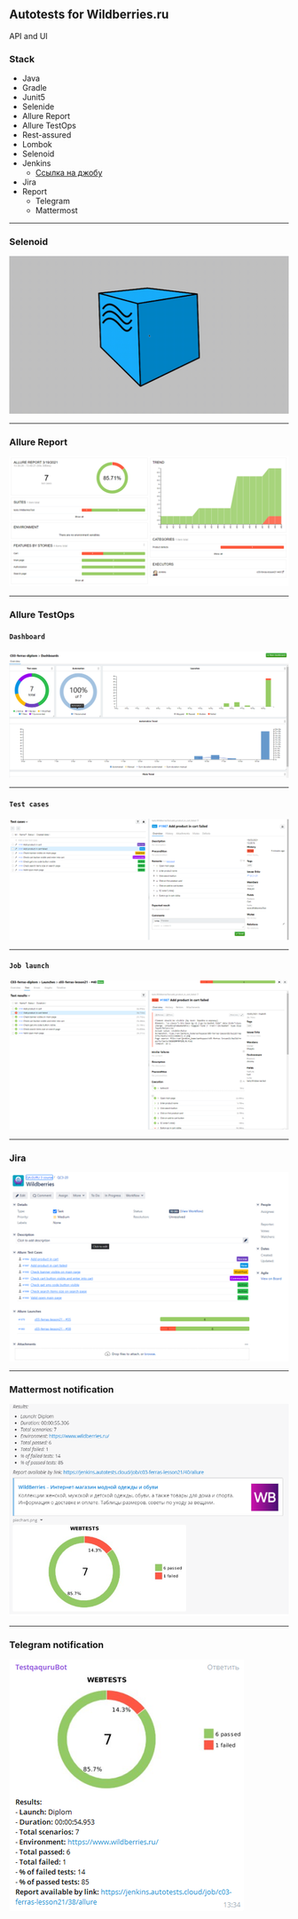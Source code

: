 ## Autotests for Wildberries.ru
API and UI
### Stack
* Java 
* Gradle
* Junit5 
* Selenide 
* Allure Report
* Allure TestOps
* Rest-assured
* Lombok
* Selenoid
* Jenkins
    * [Ссылка на джобу](https://jenkins.autotests.cloud/job/c03-ferras-lesson21/)
* Jira
* Report
    * Telegram
    * Mattermost
___
### Selenoid
![selenoid screenshot](./images/selenoid.gif)
___
### Allure Report
![allure screenshot](./images/allure_1.png)
___
### Allure TestOps
#### `Dashboard`
![allure screenshot](./images/allure_testops1.png)
***
#### `Test cases`
![allure screenshot](./images/allure_testops.png)
***
#### `Job launch`
![allure screenshot](./images/allure_testops2.png)
___
### Jira
![allure screenshot](./images/Jira_1.png)
___
### Mattermost notification
![allure screenshot](./images/mattermost.png)
___
### Telegram notification
![allure screenshot](./images/telegram.png)
